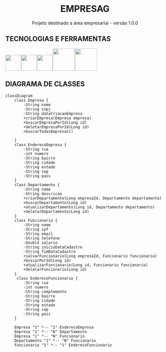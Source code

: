 <h1 align="center">EMPRESAG</h1>
<p align="center">Projeto destinado a área empresarial - versão 1.0.0</p>


## TECNOLOGIAS E FERRAMENTAS
<img src="https://cdn.jsdelivr.net/gh/devicons/devicon@latest/icons/java/java-original-wordmark.svg" width="50" height="50" /><img 
src="https://cdn.jsdelivr.net/gh/devicons/devicon@latest/icons/spring/spring-original-wordmark.svg" width="50" height="50" /><img 
src="https://cdn.jsdelivr.net/gh/devicons/devicon@latest/icons/intellij/intellij-original.svg" width="50" height="50" /><img 
src="https://cdn.jsdelivr.net/gh/devicons/devicon@latest/icons/postman/postman-original-wordmark.svg" width="70" height="70" /><img 
src="https://cdn.jsdelivr.net/gh/devicons/devicon@latest/icons/swagger/swagger-plain-wordmark.svg" height="70" width="70" />

## DIAGRAMA DE CLASSES
```mermaid
classDiagram
    class Empresa {
        -String nome
        -String cnpj
        -String dataCriacaoEmpresa
        +criarEmpresa(Empresa empresa)
        +buscarEmpresaPorId(Long id)
        +deletarEmpresaPorId(Long id)
        +buscarTodasEmpresas()
        
    }
    class EnderecoEmpresa {   
        -String rua
        -int numero
        -String bairro
        -String cidade
        -String estado
        -String cep
        -String pais
    }
    class Departamento {
        -String nome
        -String descricao
        +criarDepartamento(Long empresaId, Departamento departamento)
        +buscarDepartamento(Long id)
        +atualizarDepartamento(Long id, Departamento departamento)
        +deletarDepartamento(Long id)
    }
    class Funcionario {
        -String nome
        -String cpf
        -String email
        -String telefone
        -Double salario
        -String inicioDataCadastro
        -String fimDataCadastro
        +salvarFuncionario(Long empresaId, Funcionario funcionario)
        +buscarPorId(Long id)
        +atualizarFuncionario(Long id, Funcionario funcionario)
        +deletarFuncionario(Long id)    
    }
     class EnderecoFuncionario {   
        -String rua
        -int numero
        -String complemento
        -String bairro
        -String cidade
        -String estado
        -String cep
        -String pais
    }

    Empresa "1" *-- "1" EnderecoEmpresa
    Empresa "1" *-- "N" Departamento
    Empresa "1" *-- "N" Funcionario
    Departamento "1" *-- "N" Funcionario
    Funcionario "1" *-- "1" EnderecoFuncionario

```


          
          
          
          
